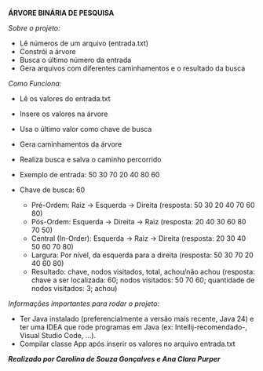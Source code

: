 **ÁRVORE BINÁRIA DE PESQUISA**

_Sobre o projeto:_
 - Lê números de um arquivo (entrada.txt)
 - Constrói a árvore
 - Busca o último número da entrada
 - Gera arquivos com diferentes caminhamentos e o resultado da busca

_Como Funciona:_
 - Lê os valores do entrada.txt
 - Insere os valores na árvore
 - Usa o último valor como chave de busca
 - Gera caminhamentos da árvore
 - Realiza busca e salva o caminho percorrido

 - Exemplo de entrada:
   50
   30
   70
   20
   40
   80
   60
   
 - Chave de busca: 60
   - Pré-Ordem: Raiz → Esquerda → Direita (resposta: 50 30 20 40 70 60 80)
   - Pós-Ordem: Esquerda → Direita → Raiz (resposta: 20 40 30 60 80 70 50)
   - Central (In-Order): Esquerda → Raiz → Direita (resposta: 20 30 40 50 60 70 80)
   - Largura: Por nível, da esquerda para a direita (resposta: 50 30 70 20 40 60 80)
   - Resultado: chave, nodos visitados, total, achou/não achou (resposta: chave a ser localizada: 60; nodos visitados: 50 70 60; quantidade de nodos visitados: 3; achou)

_Informações importantes para rodar o projeto:_
 - Ter Java instalado (preferencialmente a versão mais recente, Java 24) e ter uma IDEA que rode programas em Java (ex: Intellij-recomendado-, Visual Studio Code, ...).
 - Compilar classe App após inserir os valores no arquivo entrada.txt


_**Realizado por Carolina de Souza Gonçalves e Ana Clara Purper**_
